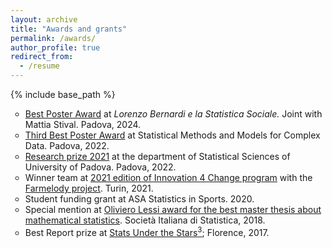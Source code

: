 ```yaml
---
layout: archive
title: "Awards and grants"
permalink: /awards/
author_profile: true
redirect_from:
  - /resume
---
```


{% include base_path %}

<style type="text/css">
    a.typeA:hover {text-decoration: underline;}
</style>


<ul style="list-style-type:circle;"> 
<li> <a class="typeA" href="https://800years.stat.unipd.it/?page_id=15">Best Poster Award</a> at <i>Lorenzo Bernardi e la Statistica Sociale.</i> Joint with Mattia Stival. Padova, 2024.</li>
<li> <a class="typeA" href="https://800years.stat.unipd.it/?page_id=15">Third Best Poster Award</a> at Statistical Methods and Models for Complex Data. Padova, 2022.</li>
<li> <a class="typeA" href="https://stat.unipd.it/premio-alla-ricerca-2021-research-prize-2021">Research prize 2021</a> at the department of Statistical Sciences of University of Padova. Padova, 2022.</li>
<!-- <li> <a class="typeA" href="https://isbawebmaster.github.io/ISBA2022/"> ISBA 2022 World Meeting</a> travel award. International Society for Bayesian Analysis, 2022.</li> -->
<li> Winner team at <a class="typeA" href="https://www.innovation4change.eu/edition-2021/">2021 edition of Innovation 4 Change program</a> with the <a class="typeA" href="https://farmelody.com/">Farmelody project</a>. Turin, 2021.</li>
<li> Student funding grant at ASA Statistics in Sports. 2020.</li>
<li> Special mention at <a class="typeA" href="https://www.sis-statistica.it/index.php?p=9928&l=ita/">Oliviero Lessi award for the best master thesis about mathematical statistics</a>. Società Italiana di Statistica, 2018.</li>
<li> Best Report prize at <a class="typeA" href="http://local.disia.unifi.it/sus3/">Stats Under the Stars<sup>3</sup></a>; Florence, 2017.</li>
</ul>
  
  
